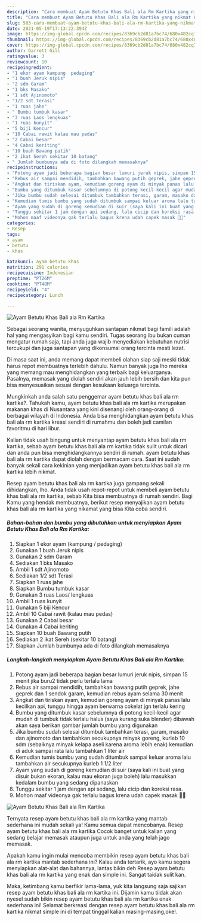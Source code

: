 ```yaml
---
description: "Cara membuat Ayam Betutu Khas Bali ala Rm Kartika yang nikmat Untuk Jualan"
title: "Cara membuat Ayam Betutu Khas Bali ala Rm Kartika yang nikmat Untuk Jualan"
slug: 583-cara-membuat-ayam-betutu-khas-bali-ala-rm-kartika-yang-nikmat-untuk-jualan
date: 2021-05-19T17:13:22.394Z
image: https://img-global.cpcdn.com/recipes/8369cb2d81a7bc74/680x482cq70/ayam-betutu-khas-bali-ala-rm-kartika-foto-resep-utama.jpg
thumbnail: https://img-global.cpcdn.com/recipes/8369cb2d81a7bc74/680x482cq70/ayam-betutu-khas-bali-ala-rm-kartika-foto-resep-utama.jpg
cover: https://img-global.cpcdn.com/recipes/8369cb2d81a7bc74/680x482cq70/ayam-betutu-khas-bali-ala-rm-kartika-foto-resep-utama.jpg
author: Garrett Gill
ratingvalue: 3
reviewcount: 10
recipeingredient:
- "1 ekor ayam kampung  pedaging"
- "1 buah Jeruk nipis"
- "2 sdm Garam"
- "1 bks Masako"
- "1 sdt Ajinomoto"
- "1/2 sdt Terasi"
- "1 ruas jahe"
- " Bumbu tumbuk kasar"
- "3 ruas Laos lengkuas"
- "1 ruas kunyit"
- "5 biji Kencur"
- "10 Cabai rawit kalau mau pedas"
- "2 Cabai besar"
- "4 Cabai keriting"
- "10 buah Bawang putih"
- "2 ikat Sereh sekitar 10 batang"
- " Jumlah bumbunya ada di foto dilangkah memasaknya"
recipeinstructions:
- "Potong ayam jadi beberapa bagian besar lumuri jeruk nipis, simpan 15 menit jika buru2 tidak perlu terlalu lama"
- "Rebus air sampai mendidih, tambahkan bawang putih geprek, jahe geprek dan 1 sendok garam, kemudian rebus ayam selama 30 menit"
- "Angkat dan tiriskan ayam, kemudian goreng ayam di minyak panas lalu kecilkan api, tunggu hingga ayam berwarna cokelat jgn terlalu kering"
- "Bumbu yang ditumbuk kasar sebelumnya di potong kecil-kecil agar mudah di tumbuk tidak terlalu halus (saya kurang suka blender) dibawah akan saya berikan gambar jumlah bumbu yang digunakan"
- "Jika bumbu sudah selesai ditumbuk tambahkan terasi, garam, masako dan ajinomoto dan tambahkan secukupnya minyak goreng, kurleb 10 sdm (sebaiknya minyak kelapa aseli karena aroma lebih enak) kemudian di aduk sampai rata lalu tambahkan 1 liter air"
- "Kemudian tumis bumbu yang sudah ditumbuk sampai keluar aroma lalu tambahkan air secukupnya kurleb 1 1/2 liter"
- "Ayam yang sudah di goreng kemudian di suir (saya kali ini buat yang disuir bukan ekoran, kalau mau ekoran juga boleh) lalu masukkan kedalam bumbu yang sedang dipanaskan"
- "Tunggu sekitar 1 jam dengan api sedang, lalu cicip dan koreksi rasa."
- "Mohon maaf videonya gak terlalu bagus krena udah capek masak 🤪🤪"
categories:
- Resep
tags:
- ayam
- betutu
- khas

katakunci: ayam betutu khas 
nutrition: 291 calories
recipecuisine: Indonesian
preptime: "PT26M"
cooktime: "PT48M"
recipeyield: "4"
recipecategory: Lunch

---
```



![Ayam Betutu Khas Bali ala Rm Kartika](https://img-global.cpcdn.com/recipes/8369cb2d81a7bc74/680x482cq70/ayam-betutu-khas-bali-ala-rm-kartika-foto-resep-utama.jpg)

Sebagai seorang wanita, menyuguhkan santapan nikmat bagi famili adalah hal yang mengasyikan bagi kamu sendiri. Tugas seorang ibu bukan cuman mengatur rumah saja, tapi anda juga wajib menyediakan kebutuhan nutrisi tercukupi dan juga santapan yang dikonsumsi orang tercinta mesti lezat.

Di masa  saat ini, anda memang dapat membeli olahan siap saji meski tidak harus repot membuatnya terlebih dahulu. Namun banyak juga lho mereka yang memang mau menghidangkan yang terbaik bagi keluarganya. Pasalnya, memasak yang diolah sendiri akan jauh lebih bersih dan kita pun bisa menyesuaikan sesuai dengan kesukaan keluarga tercinta. 



Mungkinkah anda salah satu penggemar ayam betutu khas bali ala rm kartika?. Tahukah kamu, ayam betutu khas bali ala rm kartika merupakan makanan khas di Nusantara yang kini disenangi oleh orang-orang di berbagai wilayah di Indonesia. Anda bisa menghidangkan ayam betutu khas bali ala rm kartika kreasi sendiri di rumahmu dan boleh jadi camilan favoritmu di hari libur.

Kalian tidak usah bingung untuk menyantap ayam betutu khas bali ala rm kartika, sebab ayam betutu khas bali ala rm kartika tidak sulit untuk dicari dan anda pun bisa menghidangkannya sendiri di rumah. ayam betutu khas bali ala rm kartika dapat diolah dengan bermacam cara. Saat ini sudah banyak sekali cara kekinian yang menjadikan ayam betutu khas bali ala rm kartika lebih nikmat.

Resep ayam betutu khas bali ala rm kartika juga gampang sekali dihidangkan, lho. Anda tidak usah repot-repot untuk membeli ayam betutu khas bali ala rm kartika, sebab Kita bisa membuatnya di rumah sendiri. Bagi Kamu yang hendak membuatnya, berikut resep menyajikan ayam betutu khas bali ala rm kartika yang nikamat yang bisa Kita coba sendiri.

<!--inarticleads1-->

##### Bahan-bahan dan bumbu yang dibutuhkan untuk menyiapkan Ayam Betutu Khas Bali ala Rm Kartika:

1. Siapkan 1 ekor ayam (kampung / pedaging)
1. Gunakan 1 buah Jeruk nipis
1. Gunakan 2 sdm Garam
1. Sediakan 1 bks Masako
1. Ambil 1 sdt Ajinomoto
1. Sediakan 1/2 sdt Terasi
1. Siapkan 1 ruas jahe
1. Siapkan  Bumbu tumbuk kasar
1. Gunakan 3 ruas Laos/ lengkuas
1. Ambil 1 ruas kunyit
1. Gunakan 5 biji Kencur
1. Ambil 10 Cabai rawit (kalau mau pedas)
1. Gunakan 2 Cabai besar
1. Gunakan 4 Cabai keriting
1. Siapkan 10 buah Bawang putih
1. Sediakan 2 ikat Sereh (sekitar 10 batang)
1. Siapkan  Jumlah bumbunya ada di foto dilangkah memasaknya




<!--inarticleads2-->

##### Langkah-langkah menyiapkan Ayam Betutu Khas Bali ala Rm Kartika:

1. Potong ayam jadi beberapa bagian besar lumuri jeruk nipis, simpan 15 menit jika buru2 tidak perlu terlalu lama
1. Rebus air sampai mendidih, tambahkan bawang putih geprek, jahe geprek dan 1 sendok garam, kemudian rebus ayam selama 30 menit
1. Angkat dan tiriskan ayam, kemudian goreng ayam di minyak panas lalu kecilkan api, tunggu hingga ayam berwarna cokelat jgn terlalu kering
1. Bumbu yang ditumbuk kasar sebelumnya di potong kecil-kecil agar mudah di tumbuk tidak terlalu halus (saya kurang suka blender) dibawah akan saya berikan gambar jumlah bumbu yang digunakan
1. Jika bumbu sudah selesai ditumbuk tambahkan terasi, garam, masako dan ajinomoto dan tambahkan secukupnya minyak goreng, kurleb 10 sdm (sebaiknya minyak kelapa aseli karena aroma lebih enak) kemudian di aduk sampai rata lalu tambahkan 1 liter air
1. Kemudian tumis bumbu yang sudah ditumbuk sampai keluar aroma lalu tambahkan air secukupnya kurleb 1 1/2 liter
1. Ayam yang sudah di goreng kemudian di suir (saya kali ini buat yang disuir bukan ekoran, kalau mau ekoran juga boleh) lalu masukkan kedalam bumbu yang sedang dipanaskan
1. Tunggu sekitar 1 jam dengan api sedang, lalu cicip dan koreksi rasa.
1. Mohon maaf videonya gak terlalu bagus krena udah capek masak 🤪🤪
<img src="//assets-global.cpcdn.com/assets/icons/button_play-2c75c40dde080a61004c1f40b05d8f140eaff45d7e9e6481dc71c63d2e7c4909.png" alt="Ayam Betutu Khas Bali ala Rm Kartika">



Ternyata resep ayam betutu khas bali ala rm kartika yang mantab sederhana ini mudah sekali ya! Kamu semua dapat mencobanya. Resep ayam betutu khas bali ala rm kartika Cocok banget untuk kalian yang sedang belajar memasak ataupun juga untuk anda yang telah jago memasak.

Apakah kamu ingin mulai mencoba membikin resep ayam betutu khas bali ala rm kartika mantab sederhana ini? Kalau anda tertarik, ayo kamu segera menyiapkan alat-alat dan bahannya, lantas bikin deh Resep ayam betutu khas bali ala rm kartika yang enak dan simple ini. Sangat taidak sulit kan. 

Maka, ketimbang kamu berfikir lama-lama, yuk kita langsung saja sajikan resep ayam betutu khas bali ala rm kartika ini. Dijamin kamu tiidak akan nyesel sudah bikin resep ayam betutu khas bali ala rm kartika enak sederhana ini! Selamat berkreasi dengan resep ayam betutu khas bali ala rm kartika nikmat simple ini di tempat tinggal kalian masing-masing,oke!.

